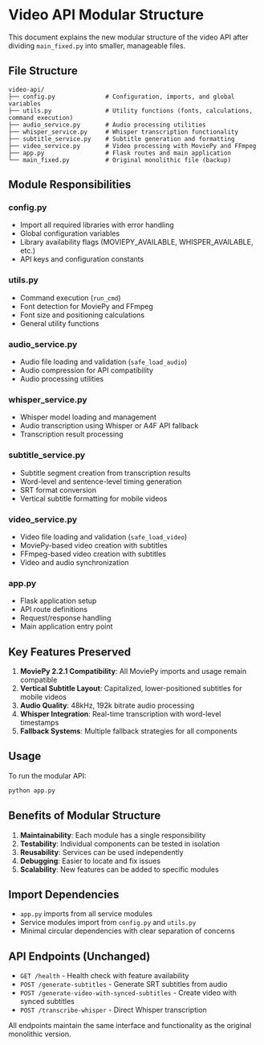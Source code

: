 # Video API Modular Structure

This document explains the new modular structure of the video API after dividing `main_fixed.py` into smaller, manageable files.

## File Structure

```
video-api/
├── config.py              # Configuration, imports, and global variables
├── utils.py               # Utility functions (fonts, calculations, command execution)
├── audio_service.py       # Audio processing utilities 
├── whisper_service.py     # Whisper transcription functionality
├── subtitle_service.py    # Subtitle generation and formatting
├── video_service.py       # Video processing with MoviePy and FFmpeg
├── app.py                 # Flask routes and main application
└── main_fixed.py          # Original monolithic file (backup)
```

## Module Responsibilities

### config.py
- Import all required libraries with error handling
- Global configuration variables
- Library availability flags (MOVIEPY_AVAILABLE, WHISPER_AVAILABLE, etc.)
- API keys and configuration constants

### utils.py
- Command execution (`run_cmd`)
- Font detection for MoviePy and FFmpeg
- Font size and positioning calculations
- General utility functions

### audio_service.py
- Audio file loading and validation (`safe_load_audio`)
- Audio compression for API compatibility
- Audio processing utilities

### whisper_service.py
- Whisper model loading and management
- Audio transcription using Whisper or A4F API fallback
- Transcription result processing

### subtitle_service.py
- Subtitle segment creation from transcription results
- Word-level and sentence-level timing generation
- SRT format conversion
- Vertical subtitle formatting for mobile videos

### video_service.py
- Video file loading and validation (`safe_load_video`)
- MoviePy-based video creation with subtitles
- FFmpeg-based video creation with subtitles
- Video and audio synchronization

### app.py
- Flask application setup
- API route definitions
- Request/response handling
- Main application entry point

## Key Features Preserved

1. **MoviePy 2.2.1 Compatibility**: All MoviePy imports and usage remain compatible
2. **Vertical Subtitle Layout**: Capitalized, lower-positioned subtitles for mobile videos
3. **Audio Quality**: 48kHz, 192k bitrate audio processing
4. **Whisper Integration**: Real-time transcription with word-level timestamps
5. **Fallback Systems**: Multiple fallback strategies for all components

## Usage

To run the modular API:

```bash
python app.py
```

## Benefits of Modular Structure

1. **Maintainability**: Each module has a single responsibility
2. **Testability**: Individual components can be tested in isolation
3. **Reusability**: Services can be used independently
4. **Debugging**: Easier to locate and fix issues
5. **Scalability**: New features can be added to specific modules

## Import Dependencies

- `app.py` imports from all service modules
- Service modules import from `config.py` and `utils.py`
- Minimal circular dependencies with clear separation of concerns

## API Endpoints (Unchanged)

- `GET /health` - Health check with feature availability
- `POST /generate-subtitles` - Generate SRT subtitles from audio
- `POST /generate-video-with-synced-subtitles` - Create video with synced subtitles
- `POST /transcribe-whisper` - Direct Whisper transcription

All endpoints maintain the same interface and functionality as the original monolithic version.

